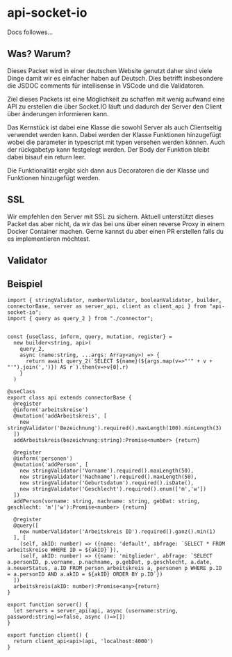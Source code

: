 # api-socket-io

Docs followes...

## Was? Warum?
Dieses Packet wird in einer deutschen Website genutzt daher sind viele Dinge damit wir es einfacher haben auf Deutsch. Dies betrifft insbesondere die JSDOC comments für intellisense in VSCode und die Validatoren.

Ziel dieses Packets ist eine Möglichkeit zu schaffen mit wenig aufwand eine API zu erstellen die über Socket.IO läuft und dadurch der Server den Client über änderungen informieren kann.

Das Kernstück ist dabei eine Klasse die sowohl Server als auch Clientseitig verwendet werden kann.
Dabei werden der Klasse Funktionen hinzugefügt wobei die parameter in typescript mit typen versehen werden können. Auch der rückgabetyp kann festgelegt werden. Der Body der Funktion bleibt dabei bisauf ein return leer.

Die Funktionalität ergibt sich dann aus Decoratoren die der Klasse und Funktionen hinzugefügt werden.

## SSL
Wir empfehlen den Server mit SSL zu sichern. Aktuell unterstützt dieses Packet das aber nicht, da wir das bei uns über einen reverse Proxy in einem Docker Container machen. Gerne kannst du aber einen PR erstellen falls du es implementieren möchtest.

## Validator



## Beispiel

```
import { stringValidator, numberValidator, booleanValidator, builder, connectorBase, server as server_api, client as client_api } from "api-socket-io";
import { query as query_2 } from "./connector";
 

const {useClass, inform, query, mutation, register} = 
  new builder<string, api>(
    query_2, 
    async (name:string, ...args: Array<any>) => {
      return await query_2(`SELECT ${name}(${args.map(v=>"'" + v + "'").join(',')}) AS r`).then(v=>v[0].r)
    }
  )

@useClass
export class api extends connectorBase {
  @register
  @inform('arbeitskreise')
  @mutation('addArbeitskreis', [
    new stringValidator('Bezeichnung').required().maxLength(100).minLength(3)
  ])
  addArbeitskreis(bezeichnung:string):Promise<number> {return}

  @register
  @inform('personen')
  @mutation('addPerson', [
    new stringValidator('Vorname').required().maxLength(50),
    new stringValidator('Nachname').required().maxLength(50),
    new stringValidator('Geburtsdatum').required().isDate(),
    new stringValidator('Geschlecht').required().enum(['m','w'])
  ])
  addPerson(vorname: string, nachname: string, gebDat: string, geschlecht: 'm'|'w'):Promise<number> {return}

  @register
  @query([
    new numberValidator('Arbeitskreis ID').required().ganz().min(1)
  ], [
    (self, akID: number) => ({name: 'default', abfrage: `SELECT * FROM arbeitskreise WHERE ID = ${akID}`}),
    (self, akID: number) => ({name: 'mitglieder', abfrage: `SELECT a.personID, p.vorname, p.nachname, p.gebDat, p.geschlecht, a.date, a.neuerStatus, a.ID FROM person_arbeitskreis a, personen p WHERE p.ID = a.personID AND a.akID = ${akID} ORDER BY p.ID`})
  ])
  arbeitskreis(akID: number):Promise<any>{return}
}

export function server() {
  let servers = server_api(api, async (username:string, password:string)=>false, async ()=>[])
}

export function client() {
  return client_api<api>(api, 'localhost:4000')
}

```